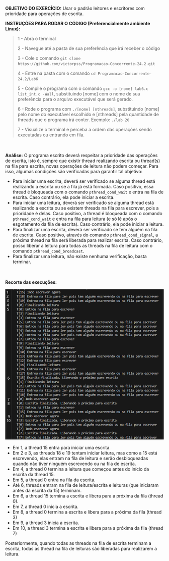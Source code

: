 **OBJETIVO DO EXERCÍCIO:** Usar o padrão leitores e escritores com prioridade para operações de escrita.

**INSTRUÇÕES PARA RODAR O CÓDIGO (Preferencialmente ambiente Linux):**

>1 - Abra o terminal
>
>2 - Navegue até a pasta de sua preferência que irá receber o código 
>
>3 - Cole o comando ```git clone https://github.com/victorpss/Programacao-Concorrente-24.2.git```
>
>4 - Entre na pasta com o comando ```cd Programacao-Concorrente-24.2/Lab6```
>
>5 - Compile o programa com o comando ```gcc -o [nome] lab6.c list_int.c -Wall```, substituindo [nome] com o nome de sua preferência para o arquivo executável que será gerado.
>
>6 - Rode o programa com ```./[nome] [nthreads]```, substituindo [nome] pelo nome do executável escolhido e [nthreads] pela quantidade de threads que o programa irá conter. Exemplo: ```./lab 20```
>
>7 - Visualize o terminal e perceba a ordem das operações sendo executadas ou entrando em fila.

<br></br>
**Análise:** O programa escrito deverá respeitar a prioridade das operações de escrita, isto é, sempre que existir thread realizando escrita ou thread(s) na fila para escrita, novas operações de leitura não podem começar. Para isso, algumas condições são verificadas para garantir tal objetivo:
- Para iniciar uma escrita, deverá ser verificado se alguma thread está realizando a escrita ou se a fila já está formada. Caso positivo, essa thread é bloqueada com o comando ```pthread_cond_wait``` e entra na fila de escrita. Caso contrário, ela pode iniciar a escrita.
- Para iniciar uma leitura, deverá ser verificado se alguma thread está realizando a escrita ou se existem threads na fila para escrever, pois a prioridade é delas. Caso positivo, a thread é bloqueada com o comando ```pthread_cond_wait``` e entra na fila para leitura (e só lê após o esgotamento da fila de escrita). Caso contrário, ela pode iniciar a leitura.
- Para finalizar uma escrita, deverá ser verificado se tem alguém na fila de escrita. Caso positivo, através do comando ```pthread_cond_signal```, a próxima thread na fila será liberada para realizar escrita. Caso contrário, posso liberar a leitura para todas as threads na fila de leitura com o comando ```pthread_cond_broadcast```.
- Para finalizar uma leitura, não existe nenhuma verificação, basta terminar.

<br></br>
**Recorte das execuções:**

![Print do terminal](terminal.png)
- Em 1, a thread 15 entra para iniciar uma escrita.
- Em 2 e 3, as threads 18 e 19 tentam iniciar leitura, mas como a 15 está escrevendo, elas entram na fila de leitura e serão desbloqueadas quando não tiver ninguém escrevendo ou na fila de escrita.
- Em 4, a thread 0 termina a leitura que começou antes do início da escrita da thread 15.
- Em 5, a thread 0 entra na fila da escrita.
- Até 6, threads entram na fila de leitura/escrita e leituras (que iniciaram antes da escrita da 15) terminam.
- Em 6, a thread 15 termina a escrita e libera para a próxima da fila (thread 0).
- Em 7, a thread 0 inicia a escrita.
- Em 8, a thread 0 termina a escrita e libera para a próxima da fila (thread 3)
- Em 9, a thread 3 inicia a escrita.
- Em 10, a thread 3 termina a escrita e libera para a próxima da fila (thread 7)

Posteriormente, quando todas as threads na fila de escrita terminam a escrita, todas as thread na fila de leituras são liberadas para realizarem a leitura.
